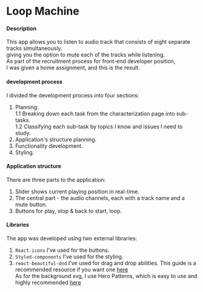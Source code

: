 # Loop Machine

#### Description
This app allows you to listen to audio track that consists of eight separate tracks simultaneously.\
giving you the option to mute each of the tracks while listening.\
As part of the recruitment process for front-end developer position,\
I was given a home assignment, and this is the result.

#### development process 
I divided the development process into four sections:
1.	Planning:\
1.1 Breaking down each task from the characterization page into sub-tasks.\
1.2 Classifying each sub-task by topics I know and issues I need to study.
2.	Application's structure planning.
3.	Functionality development.
4.	Styling.


#### Application structure

There are three parts to the application:
1.	Slider shows current playing position in real-time.
2.	The central part - the audio channels, each with a track name and a mute button.
3.	Buttons for play, stop & back to start, loop.


#### Libraries
The app was developed using two external libraries:
1.	`React-icons` I've used for the buttons.
2.	`Styled-components` I've used for the styling.
3.	`react-beautiful-dnd` I've used for drag and drop abilities. This guide is a recommended resource if you want one [here](https://www.freecodecamp.org/news/how-to-add-drag-and-drop-in-react-with-react-beautiful-dnd/)\
As for the background svg, I use Hero Patterns, which is easy to use and highly recommended [here](https://heropatterns.com/)

